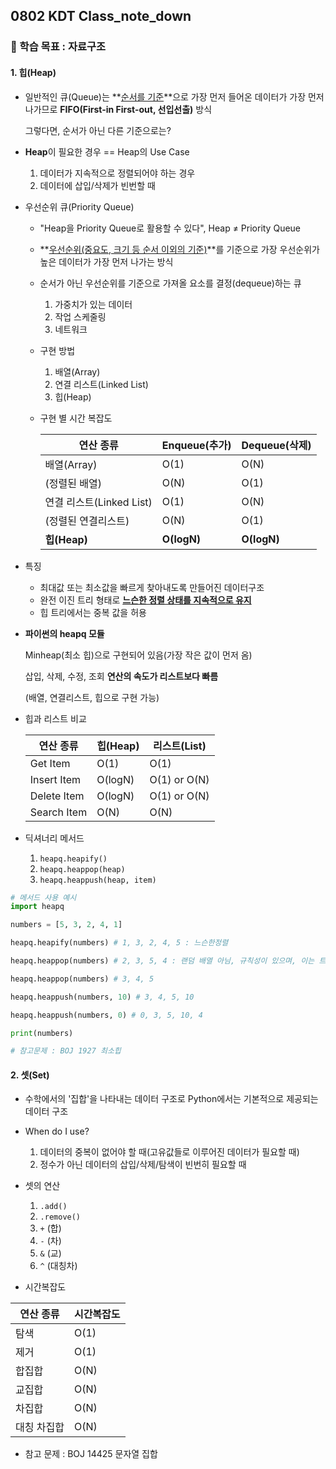## 0802 KDT Class_note_down

### 🎯 학습 목표 : 자료구조

#### 1. 힙(Heap)

- 일반적인 큐(Queue)는 **<u>순서를 기준</u>**으로 가장 먼저 들어온 데이터가 가장 먼저 나가므로 **FIFO(First-in First-out, 선입선출)** 방식

  그렇다면, 순서가 아닌 다른 기준으로는?



- **Heap**이 필요한 경우 == Heap의 Use Case

  1. 데이터가 지속적으로 정렬되어야 하는 경우
  2. 데이터에 삽입/삭제가 빈번할 때

  

- 우선순위 큐(Priority Queue)

  - "Heap을 Priority Queue로 활용할 수 있다", Heap ≠ Priority Queue

  - **<u>우선순위(중요도, 크기 등 순서 이외의 기준)</u>**를 기준으로 가장 우선순위가 높은 데이터가 가장 먼저 나가는 방식

  - 순서가 아닌 우선순위를 기준으로 가져올 요소를 결정(dequeue)하는 큐

    1. 가중치가 있는 데이터
    2. 작업 스케줄링
    3. 네트워크

    

  - 구현 방법

    1. 배열(Array)
    2. 연결 리스트(Linked List)
    3. 힙(Heap)

    

  - 구현 별 시간 복잡도

    | 연산 종류                | Enqueue(추가) | Dequeue(삭제) |
    | ------------------------ | ------------- | ------------- |
    | 배열(Array)              | O(1)          | O(N)          |
    | (정렬된 배열)            | O(N)          | O(1)          |
    | 연결 리스트(Linked List) | O(1)          | O(N)          |
    | (정렬된 연결리스트)      | O(N)          | O(1)          |
    | **힙(Heap)**             | **O(logN)**   | **O(logN)**   |

- 특징
  - 최대값 또는 최소값을 빠르게 찾아내도록 만들어진 데이터구조
  - 완전 이진 트리 형태로 **<u>느슨한 정렬 상태를 지속적으로 유지</u>**
  - 힙 트리에서는 중복 값을 허용



- **파이썬의 heapq 모듈**

  Minheap(최소 힙)으로 구현되어 있음(가장 작은 값이 먼저 옴)

  삽입, 삭제, 수정, 조회 **연산의 속도가 리스트보다 빠름**

  (배열, 연결리스트, 힙으로 구현 가능)



- 힙과 리스트 비교

  | 연산 종류   | 힙(Heap) | 리스트(List) |
  | ----------- | -------- | ------------ |
  | Get Item    | O(1)     | O(1)         |
  | Insert Item | O(logN)  | O(1) or O(N) |
  | Delete Item | O(logN)  | O(1) or O(N) |
  | Search Item | O(N)     | O(N)         |



- 딕셔너리 메서드
  1. `heapq.heapify()`
  2. `heapq.heappop(heap)`
  3. `heapq.heappush(heap, item)`

```python
# 메서드 사용 예시
import heapq

numbers = [5, 3, 2, 4, 1]

heapq.heapify(numbers) # 1, 3, 2, 4, 5 : 느슨한정렬

heapq.heappop(numbers) # 2, 3, 5, 4 : 랜덤 배열 아님, 규칙성이 있으며, 이는 트리에 대한 선행 이해 필요

heapq.heappop(numbers) # 3, 4, 5

heapq.heappush(numbers, 10) # 3, 4, 5, 10

heapq.heappush(numbers, 0) # 0, 3, 5, 10, 4

print(numbers)

# 참고문제 : BOJ 1927 최소힙
```



#### 2. 셋(Set)

- 수학에서의 '집합'을 나타내는 데이터 구조로 Python에서는 기본적으로 제공되는 데이터 구조
- When do I use?
  1. 데이터의 중복이 없어야 할 때(고유값들로 이루어진 데이터가 필요할 때)
  2. 정수가 아닌 데이터의 삽입/삭제/탐색이 빈번히 필요할 때
- 셋의 연산
  1. `.add()`
  2. `.remove()`
  3. `+` (합)
  4. `-` (차)
  5. `&` (교)
  6. `^` (대칭차)

- 시간복잡도

| 연산 종류   | 시간복잡도 |
| ----------- | ---------- |
| 탐색        | O(1)       |
| 제거        | O(1)       |
| 합집합      | O(N)       |
| 교집합      | O(N)       |
| 차집합      | O(N)       |
| 대칭 차집합 | O(N)       |

- 참고 문제 : BOJ 14425 문자열 집합
